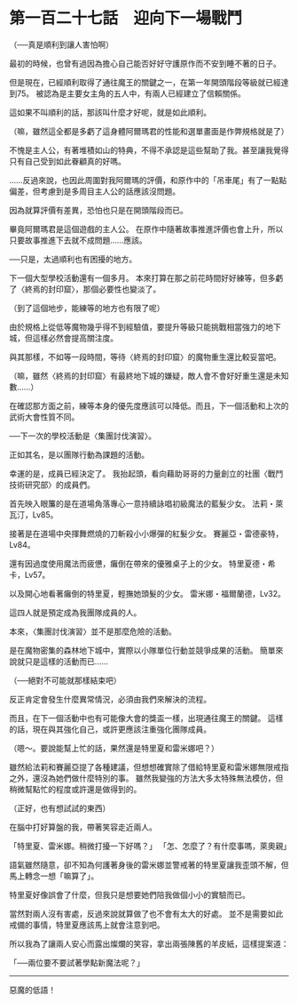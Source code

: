 # 第一百二十七話　迎向下一場戰鬥

（──真是順利到讓人害怕啊）

最初的時候，也曾有過因為擔心自己能否好好守護原作而不安到睡不著的日子。

但是現在，已經順利取得了通往魔王的關鍵之一，在第一年開頭階段等級就已經達到75。
被認為是主要女主角的五人中，有兩人已經建立了信賴關係。

這如果不叫順利的話，那該叫什麼才好呢，就是如此順利。

（嘛，雖然這全都是多虧了這身體阿爾瑪君的性能和選單畫面是作弊規格就是了）

不愧是主人公，有著堆積如山的特典，不得不承認是這些幫助了我。甚至讓我覺得只有自己受到如此眷顧真的好嗎。

……反過來說，也因此周圍對我阿爾瑪的評價，和原作中的「吊車尾」有了一點點偏差，但考慮到是多周目主人公的話應該沒問題。

因為就算評價有差異，恐怕也只是在開頭階段而已。

畢竟阿爾瑪君是這個遊戲的主人公。
在原作中隨著故事推進評價也會上升，所以只要故事推進下去就不成問題……應該。

──只是，太過順利也有困擾的地方。

下一個大型學校活動還有一個多月。
本來打算在那之前花時間好好練等，但多虧了〈終焉的封印窟〉，那個必要性也變淡了。

（到了這個地步，能練等的地方也有限了呢）

由於規格上從低等魔物幾乎得不到經驗值，要提升等級只能挑戰相當強力的地下城，但這樣必然會提高關注度。

與其那樣，不如等一段時間，等待〈終焉的封印窟〉的魔物重生還比較妥當吧。

（嘛，雖然〈終焉的封印窟〉有最終地下城的嫌疑，敵人會不會好好重生還是未知數……）

在確認那方面之前，練等本身的優先度應該可以降低。而且，下一個活動和上次的武術大會性質不同。

──下一次的學校活動是〈集團討伐演習〉。

正如其名，是以團隊行動為課題的活動。

幸運的是，成員已經決定了。
我抬起頭，看向藉助哥哥的力量創立的社團〈戰鬥技術研究部〉的成員們。

首先映入眼簾的是在道場角落專心一意持續詠唱初級魔法的藍髮少女。
法莉・萊瓦汀，Lv85。

接著是在道場中央揮舞燃燒的刀斬殺小小爆彈的紅髮少女。
賽麗亞・雷德豪特，Lv84。

還有因過度使用魔法而疲憊，癱倒在帶來的優雅桌子上的少女。
特里夏德・希卡，Lv57。

以及開心地看著癱倒的特里夏，輕撫她頭髮的少女。
雷米娜・福爾蘭德，Lv32。

這四人就是預定成為我團隊成員的人。

本來，〈集團討伐演習〉並不是那麼危險的活動。

是在魔物密集的森林地下城中，實際以小隊單位行動並競爭成果的活動。
簡單來說就只是這樣的活動而已……

（──絕對不可能就那樣結束吧）

反正肯定會發生什麼異常情況，必須由我們來解決的流程。

而且，在下一個活動中也有可能像大會的獎盃一樣，出現通往魔王的關鍵。
這樣的話，現在與其強化自己，或許更應該注重強化團隊成員。

（嗯～。要說能幫上忙的話，果然還是特里夏和雷米娜吧？）

雖然給法莉和賽麗亞提了各種建議，但想想確實除了借給特里夏和雷米娜無限戒指之外，還沒為她們做什麼特別的事。
雖然我變強的方法大多太特殊無法模仿，但稍微幫點忙的程度或許還是做得到的。

（正好，也有想試試的東西）

在腦中打好算盤的我，帶著笑容走近兩人。

「特里夏、雷米娜。稍微打擾一下好嗎？」
「怎、怎麼了？有什麼事嗎，萊奧親」

語氣雖然隨意，卻不知為何護著身後的雷米娜並警戒著的特里夏讓我歪頭不解，但馬上轉念一想「嘛算了」。

特里夏好像誤會了什麼，但我只是想要她們陪我做個小小的實驗而已。

當然對兩人沒有害處，反過來說就算做了也不會有太大的好處。
並不是需要如此戒備的事情，特里夏應該馬上就會注意到吧。

所以我為了讓兩人安心而露出燦爛的笑容，拿出兩張陳舊的羊皮紙，這樣提案道：

「──兩位要不要試著學點新魔法呢？」

---

惡魔的低語！